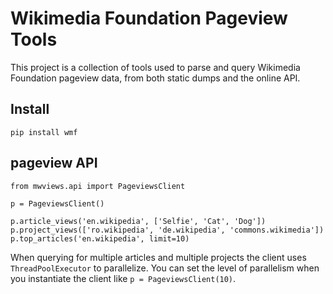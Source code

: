 # Wikimedia Foundation Pageview Tools

This project is a collection of tools used to parse and query Wikimedia Foundation pageview data, from both static dumps and the online API.

## Install

`pip install wmf`

## pageview API

```
from mwviews.api import PageviewsClient

p = PageviewsClient()

p.article_views('en.wikipedia', ['Selfie', 'Cat', 'Dog'])
p.project_views(['ro.wikipedia', 'de.wikipedia', 'commons.wikimedia'])
p.top_articles('en.wikipedia', limit=10)
```

When querying for multiple articles and multiple projects the client uses `ThreadPoolExecutor` to parallelize.  You can set the level of parallelism when you instantiate the client like `p = PageviewsClient(10)`.
